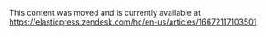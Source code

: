 This content was moved and is currently available at https://elasticpress.zendesk.com/hc/en-us/articles/16672117103501